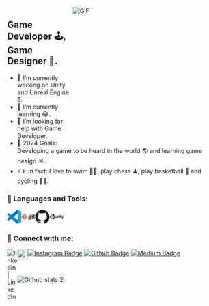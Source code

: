 <img align="right" alt="GIF" src="https://github.com/abhisheknaiidu/abhisheknaiidu/blob/master/code.gif?raw=true" width="350" height="320" />

## Game Developer 🕹️, Game Designer 🎨.
- 🔭 I’m currently working on Unity and Unreal Engine 5.
- 🌱 I’m currently learning 😂.
- 🤔 I’m looking for help with Game Developer. 
- 🥅 2024 Goals: Developing a game to be heard in the world 🌎 and learning game design 🪅.
- ⚡ Fun fact: I love to swim 🏊‍♀️, play chess ♟, play basketball 🏀 and cycling 🚴‍♀️.

### 🔧 Languages and Tools:

[<img align="left" alt="Visual Studio Code" width="33px" src="https://raw.githubusercontent.com/github/explore/80688e429a7d4ef2fca1e82350fe8e3517d3494d/topics/visual-studio-code/visual-studio-code.png" />][vsCode]
[<img align="left" alt="Git" width="33px" src="https://raw.githubusercontent.com/github/explore/80688e429a7d4ef2fca1e82350fe8e3517d3494d/topics/git/git.png" />][git]
[<img align="left" alt="GitHub" width="33px" src="https://raw.githubusercontent.com/github/explore/78df643247d429f6cc873026c0622819ad797942/topics/github/github.png" />][github]
[<img align="left" alt="Unity" width="33px" src="https://raw.githubusercontent.com/github/explore/cebd63002168a05a6a642f309227eefeccd92950/topics/unity/unity.png" />][unity]


[vsCode]: https://code.visualstudio.com/
[git]: https://git-scm.com/
[github]: https://github.com/goktugg234
[unity]: https://www.unity.com/

<br/>
<br/>

### 📩 Connect with me:

[<img align="left" alt="linkedin | LinkedIn" width="24px" src="https://raw.githubusercontent.com/peterthehan/peterthehan/master/assets/linkedin.svg" />][linkedin]
[<img align="left" height="24" width="24" src="https://cdn.jsdelivr.net/npm/simple-icons@v4/icons/gmail.svg" />][gmail]
[![Instagram Badge](https://img.shields.io/badge/-Instagram-C13584?style=flat-quare&labelColor=C13584&logo=instagram&logoColor=white&link=link)][instagram]
[![Github Badge](https://img.shields.io/badge/-Github-000?style=quare&labelColor=000&logo=Github&logoColor=white&link=link)][github]
[![Medium Badge](https://img.shields.io/badge/-Medium-757575?style=flat-quare&labelColor=757575&logo=Medium&logoColor=white&link=link)][medium]

<br />

[instagram]: https://www.instagram.com/goktug.gumus/
[linkedin]: https://www.linkedin.com/in/goktuggumuss/
[medium]: https://medium.com/@goktugg.gumuss
[gmail]: mailto:goktugg.gumuss@gmail.com
[github]: https://github.com/goktugg234


![Github stats 2](https://github-readme-stats.vercel.app/api?username=goktugg234&show_icons=true&theme=radical)
